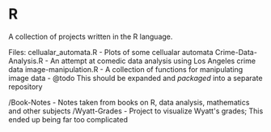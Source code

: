 # R

A collection of projects written in the R language.


Files:
cellualar_automata.R - Plots of some cellualar automata
Crime-Data-Analysis.R - An attempt at comedic data analysis using Los Angeles crime data
image-manipulation.R - A collection of functions for manipulating image data
		     - @todo This should be expanded and _packaged_ into a separate repository

/Book-Notes - Notes taken from books on R, data analysis, mathematics and other subjects
/Wyatt-Grades - Project to visualize Wyatt's grades;  This ended up being far too complicated

